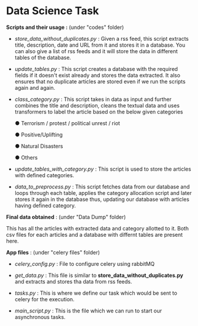 
# Data Science Task

**Scripts and their usage :** (under "codes" folder)

- _store_data_without_duplicates.py_ : Given a rss feed, this script extracts title, description, date and URL from it and stores it in a database. You can also give a list of rss feeds and it will store the data in different tables of the database.

- _update_tables.py_ : This script creates a database with the required fields if it doesn't exist already and stores the data extracted. It also ensures that no duplicate articles are stored even if we run the scripts again and again.

- _class_category.py_ : This script takes in data as input and further combines the title and description, cleans the textual data and uses transformers to label the article based on the below given categories 

    ● Terrorism / protest / political unrest / riot

    ● Positive/Uplifting

    ● Natural Disasters

    ● Others

- _update_tables_with_category.py_ : This script is used to store the articles with defined categories.

- _data_to_preprocess.py_ : This script fetches data from our database and loops through each table, applies the category allocation script and later stores it again in the database thus, updating our database with articles having defined category.

**Final data obtained** : (under "Data Dump" folder)

This has all the articles with extracted data and category allotted to it. Both csv files for each articles and a database with differnt tables are present here.

**App files** : (under "celery files" folder)

- _celery_config.py_ : File to configure celery using rabbitMQ

- _get_data.py_ : This file is similar to **store_data_without_duplicates.py** and extracts and stores tha data from rss feeds.

- _tasks.py_ : This is where we define our task which would be sent to celery for the execution.

- _main_script.py_ : This is the file which we can run to start our asynchronous tasks.

